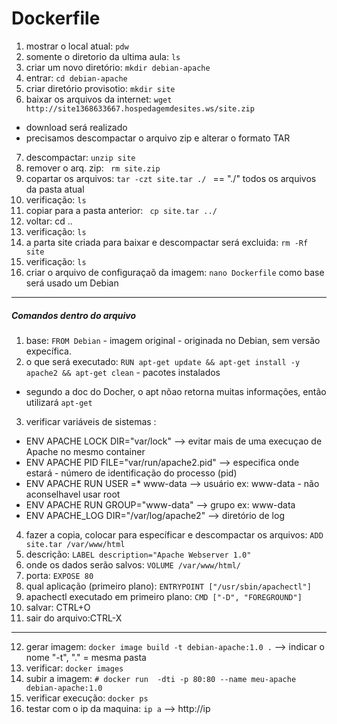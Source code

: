 # Dockerfile

  1. mostrar o local atual: `pdw`
  2. somente o diretorio da ultima aula: `ls`
  3. criar um novo diretório: `mkdir debian-apache`
  4. entrar: `cd debian-apache`
  5. criar diretório provisotio: `mkdir site`
  6. baixar os arquivos da internet: `wget http://site1368633667.hospedagemdesites.ws/site.zip`
     
  - download será realizado
  - precisamos descompactar o arquivo zip e alterar o formato TAR
    
  7. descompactar: `unzip site`
  8. remover o arq. zip: ` rm site.zip`
  9. copartar os arquivos:  `tar -czt site.tar ./ ` == "./" todos os arquivos da pasta atual
  11. verificação: `ls`
  12. copiar para a pasta anterior: ` cp site.tar ../`
  13. voltar: cd ..
  14. verificação: `ls`    
  15. a parta site criada para baixar e descompactar será excluida: `rm -Rf site`
  16. verificação: `ls`
  17. criar o arquivo de configuraçaõ da imagem: `nano Dockerfile`
    como base será usado um Debian

---


##### **Comandos dentro do arquivo**<br>

01. base: `FROM Debian` - imagem original - originada no Debian, sem versão expecífica. <br>
02. o que será executado: `RUN apt-get update && apt-get install -y apache2 && apt-get clean` - pacotes instalados<br>
- segundo a doc do Docher, o apt nõao retorna muitas informações, então utilizará `apt-get`<br>

03. verificar variáveis de sistemas : 
 
- ENV APACHE LOCK DIR="var/lock" --> evitar mais de uma execuçao de Apache no mesmo container
- ENV APACHE PID FILE="var/run/apache2.pid" --> especifica onde estará - número de identificação do processo (pid)
- ENV APACHE RUN USER =* www-data --> usuário ex: www-data  - não aconselhavel usar root
- ENV APACHE RUN GROUP="www-data"  --> grupo ex: www-data 
- ENV APACHE_LOG DIR="/var/log/apache2" --> diretório de log

04. fazer a copia, colocar para específicar e descompactar os arquivos: `ADD site.tar /var/www/html`
05. descrição: `LABEL description="Apache Webserver 1.0"` 
06. onde os dados serão salvos: `VOLUME /var/www/html/` 
07. porta: `EXPOSE 80`
08. qual aplicação (primeiro plano): `ENTRYPOINT ["/usr/sbin/apachectl"]`
09. apachectl executado em primeiro plano: `CMD ["-D", "FOREGROUND"]`
10. salvar: CTRL+O <br>
11. sair do arquivo:CTRL-X <br>

---

12. gerar imagem: `docker image build -t debian-apache:1.0 .` --> indicar o nome "-t", "." = mesma pasta
13. verificar: `docker images`
14. subir a imagem: `# docker run  -dti -p 80:80 --name meu-apache debian-apache:1.0`
15. verificar execução: `docker ps`
16. testar com o ip da maquina: `ip a` --> http://ip


